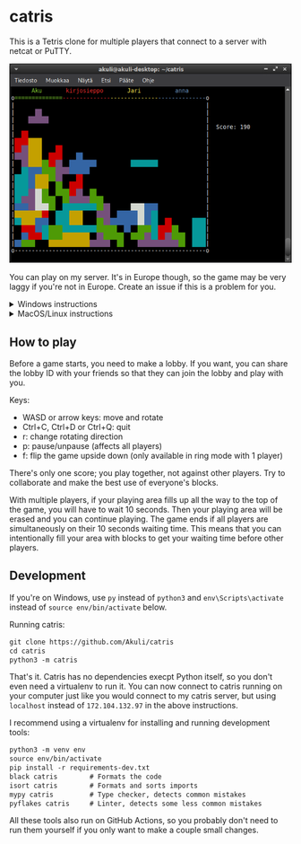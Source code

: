# catris

This is a Tetris clone for multiple players that connect to a server with netcat or PuTTY.

![Screenshot](screenshot.png)

You can play on my server.
It's in Europe though, so the game may be very laggy if you're not in Europe.
Create an issue if this is a problem for you.

<details>
<summary>Windows instructions</summary>

[Install PuTTY](https://www.putty.org/)
(on most computers, the "64-bit x86" MSI installer is what you need).
Once installed, you can open it from the start menu.
Fill in these settings:
- Session:
    - Host Name: `172.104.132.97`
    - Port: `12345`
    - Connection type: Raw
- Terminal:
    - Local echo: Force off
    - Local line editing: Force off

Then click the "Open" button to play.

</details>

<details>
<summary>MacOS/Linux instructions</summary>

To play on Mac or Linux, run on terminal:

```
stty raw; nc 172.104.132.97 12345; stty cooked
```

The `stty raw` in front is needed to send key presses to the server
as you press the keys, not when you press Enter.
If you forget it, you will get an error message that tells you to use it.
On some systems, the `stty` and `nc` commands must be ran at once using e.g. `;` as shown above,
instead of entering them separately.

</details>


## How to play

Before a game starts, you need to make a lobby.
If you want, you can share the lobby ID with your friends
so that they can join the lobby and play with you.

Keys:
- WASD or arrow keys: move and rotate
- Ctrl+C, Ctrl+D or Ctrl+Q: quit
- r: change rotating direction
- p: pause/unpause (affects all players)
- f: flip the game upside down (only available in ring mode with 1 player)

There's only one score; you play together, not against other players.
Try to collaborate and make the best use of everyone's blocks.

With multiple players, if your playing area
fills up all the way to the top of the game,
you will have to wait 10 seconds.
Then your playing area will be erased and you can continue playing.
The game ends if all players are simultaneously on their 10 seconds waiting time.
This means that you can intentionally fill your area with blocks
to get your waiting time before other players.


## Development

If you're on Windows, use `py` instead of `python3` and `env\Scripts\activate` instead of `source env/bin/activate` below.

Running catris:

```
git clone https://github.com/Akuli/catris
cd catris
python3 -m catris
```

That's it.
Catris has no dependencies execpt Python itself,
so you don't even need a virtualenv to run it.
You can now connect to catris running on your computer
just like you would connect to my catris server,
but using `localhost` instead of `172.104.132.97` in the above instructions.

I recommend using a virtualenv for installing and running development tools:

```
python3 -m venv env
source env/bin/activate
pip install -r requirements-dev.txt
black catris        # Formats the code
isort catris        # Formats and sorts imports
mypy catris         # Type checker, detects common mistakes
pyflakes catris     # Linter, detects some less common mistakes
```

All these tools also run on GitHub Actions,
so you probably don't need to run them yourself
if you only want to make a couple small changes.
